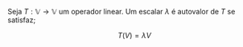 Seja $T: \mathbb{V} \rightarrow \mathbb{V}$  um operador linear. Um escalar $\lambda$ é autovalor de $T$ se satisfaz;

$$ T(V) = \lambda V $$
